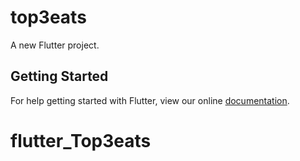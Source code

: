 # top3eats

A new Flutter project.

## Getting Started

For help getting started with Flutter, view our online
[documentation](https://flutter.io/).
# flutter_Top3eats
